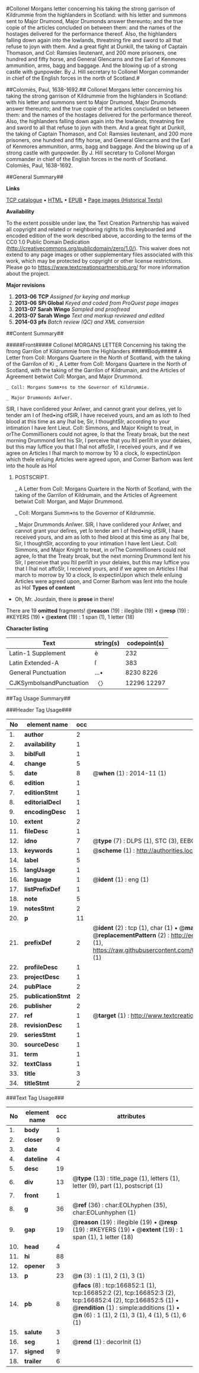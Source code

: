 #Collonel Morgans letter concerning his taking the strong garrison of Kildrummie from the highlanders in Scotland: with his letter and summons sent to Major Drumond, Major Drumonds answer thereunto; and the true copie of the articles concluded on between them: and the names of the hostages delivered for the performance thereof. Also, the highlanders falling down again into the lowlands, threatning fire and sword to all that refuse to joyn with them. And a great fight at Dunkill, the taking of Captain Thomason, and Col: Ramsies lieutenant, and 200 more prisoners, one hundred and fifty horse, and General Glencarns and the Earl of Kenmores ammunition, arms, bagg and baggage. And the blowing up of a strong castle with gunpowder. By J. Hill secretary to Collonel Morgan commander in chief of the English forces in the north of Scotland.#

##Colomiès, Paul, 1638-1692.##
Collonel Morgans letter concerning his taking the strong garrison of Kildrummie from the highlanders in Scotland: with his letter and summons sent to Major Drumond, Major Drumonds answer thereunto; and the true copie of the articles concluded on between them: and the names of the hostages delivered for the performance thereof. Also, the highlanders falling down again into the lowlands, threatning fire and sword to all that refuse to joyn with them. And a great fight at Dunkill, the taking of Captain Thomason, and Col: Ramsies lieutenant, and 200 more prisoners, one hundred and fifty horse, and General Glencarns and the Earl of Kenmores ammunition, arms, bagg and baggage. And the blowing up of a strong castle with gunpowder. By J. Hill secretary to Collonel Morgan commander in chief of the English forces in the north of Scotland.
Colomiès, Paul, 1638-1692.

##General Summary##

**Links**

[TCP catalogue](http://www.ota.ox.ac.uk/tcp/)  • 
[HTML](http://tei.it.ox.ac.uk/tcp/Texts-HTML/free/A80/A80188.html)  • 
[EPUB](http://tei.it.ox.ac.uk/tcp/Texts-EPUB/free/A80/A80188.epub) • 
[Page images (Historical Texts)](https://historicaltexts.jisc.ac.uk/eebo-99865961e)

**Availability**

To the extent possible under law, the Text Creation Partnership has waived all copyright and related or neighboring rights to this keyboarded and encoded edition of the work described above, according to the terms of the CC0 1.0 Public Domain Dedication (http://creativecommons.org/publicdomain/zero/1.0/). This waiver does not extend to any page images or other supplementary files associated with this work, which may be protected by copyright or other license restrictions. Please go to https://www.textcreationpartnership.org/ for more information about the project.

**Major revisions**

1. __2013-06__ __TCP__ *Assigned for keying and markup*
1. __2013-06__ __SPi Global__ *Keyed and coded from ProQuest page images*
1. __2013-07__ __Sarah Wingo__ *Sampled and proofread*
1. __2013-07__ __Sarah Wingo__ *Text and markup reviewed and edited*
1. __2014-03__ __pfs__ *Batch review (QC) and XML conversion*

##Content Summary##

#####Front#####
Collonel MORGANS LETTER Concerning his taking the ſtrong Garriſon of Kildrummie from the Highlanders
#####Body#####
A Letter from Coll: Morgans Quartere in the North of Scotland, with the taking of the Garriſon of Ki
    _ A Letter from Coll: Morgans Quartere in the North of Scotland, with the taking of the Garriſon of Kildrumain, and the Articles of Agreement betwixt Coll: Morgan, and Major Drummond.

    _ Coll: Morgans Summ•ns to the Governor of Kildrummie.

    _ Major Drummonds Anſwer.
SIR, I have conſidered your Anſwer, and cannot grant your deſires, yet ſo tender am I of ſhed•ing ofSIR, I have received yours, and am as loth to ſhed blood at this time as any ſhal be, Sir, I thoughtSIr, according to your intimation I have ſent Lieut. Coll: Simmons, and Major Knight to treat, in orThe Commiſſioners could not agree, ſo that the Treaty broak, but the next morning Drummond ſent his SIr, I perceive that you ſtil perſiſt in your delaies, but this may ſuffice you that I ſhal not affoSIr, I received yours, and if we agree on Articles I ſhal march to morrow by 10 a clock, ſo expectinUpon which theſe enſuing Articles were agreed upon, and Corner Barhom was ſent into the houſe as Hoſ
1. POSTSCRIPT.

    _ A Letter from Coll: Morgans Quartere in the North of Scotland, with the taking of the Garriſon of Kildrumain, and the Articles of Agreement betwixt Coll: Morgan, and Major Drummond.

    _ Coll: Morgans Summ•ns to the Governor of Kildrummie.

    _ Major Drummonds Anſwer.
SIR, I have conſidered your Anſwer, and cannot grant your deſires, yet ſo tender am I of ſhed•ing ofSIR, I have received yours, and am as loth to ſhed blood at this time as any ſhal be, Sir, I thoughtSIr, according to your intimation I have ſent Lieut. Coll: Simmons, and Major Knight to treat, in orThe Commiſſioners could not agree, ſo that the Treaty broak, but the next morning Drummond ſent his SIr, I perceive that you ſtil perſiſt in your delaies, but this may ſuffice you that I ſhal not affoSIr, I received yours, and if we agree on Articles I ſhal march to morrow by 10 a clock, ſo expectinUpon which theſe enſuing Articles were agreed upon, and Corner Barhom was ſent into the houſe as Hoſ
**Types of content**

  * Oh, Mr. Jourdain, there is **prose** in there!

There are 19 **omitted** fragments! 
 @__reason__ (19) : illegible (19)  •  @__resp__ (19) : #KEYERS (19)  •  @__extent__ (19) : 1 span (1), 1 letter (18)

**Character listing**


|Text|string(s)|codepoint(s)|
|---|---|---|
|Latin-1 Supplement|è|232|
|Latin Extended-A|ſ|383|
|General Punctuation|…•|8230 8226|
|CJKSymbolsandPunctuation|〈〉|12296 12297|

##Tag Usage Summary##

###Header Tag Usage###

|No|element name|occ|attributes|
|---|---|---|---|
|1.|__author__|2||
|2.|__availability__|1||
|3.|__biblFull__|1||
|4.|__change__|5||
|5.|__date__|8| @__when__ (1) : 2014-11 (1)|
|6.|__edition__|1||
|7.|__editionStmt__|1||
|8.|__editorialDecl__|1||
|9.|__encodingDesc__|1||
|10.|__extent__|2||
|11.|__fileDesc__|1||
|12.|__idno__|7| @__type__ (7) : DLPS (1), STC (3), EEBO-CITATION (1), PROQUEST (1), VID (1)|
|13.|__keywords__|1| @__scheme__ (1) : http://authorities.loc.gov/ (1)|
|14.|__label__|5||
|15.|__langUsage__|1||
|16.|__language__|1| @__ident__ (1) : eng (1)|
|17.|__listPrefixDef__|1||
|18.|__note__|5||
|19.|__notesStmt__|2||
|20.|__p__|11||
|21.|__prefixDef__|2| @__ident__ (2) : tcp (1), char (1)  •  @__matchPattern__ (2) : ([0-9\-]+):([0-9IVX]+) (1), (.+) (1)  •  @__replacementPattern__ (2) : http://eebo.chadwyck.com/downloadtiff?vid=$1&page=$2 (1), https://raw.githubusercontent.com/textcreationpartnership/Texts/master/tcpchars.xml#$1 (1)|
|22.|__profileDesc__|1||
|23.|__projectDesc__|1||
|24.|__pubPlace__|2||
|25.|__publicationStmt__|2||
|26.|__publisher__|2||
|27.|__ref__|1| @__target__ (1) : http://www.textcreationpartnership.org/docs/. (1)|
|28.|__revisionDesc__|1||
|29.|__seriesStmt__|1||
|30.|__sourceDesc__|1||
|31.|__term__|1||
|32.|__textClass__|1||
|33.|__title__|3||
|34.|__titleStmt__|2||


###Text Tag Usage###

|No|element name|occ|attributes|
|---|---|---|---|
|1.|__body__|1||
|2.|__closer__|9||
|3.|__date__|4||
|4.|__dateline__|4||
|5.|__desc__|19||
|6.|__div__|13| @__type__ (13) : title_page (1), letters (1), letter (9), part (1), postscript (1)|
|7.|__front__|1||
|8.|__g__|36| @__ref__ (36) : char:EOLhyphen (35), char:EOLunhyphen (1)|
|9.|__gap__|19| @__reason__ (19) : illegible (19)  •  @__resp__ (19) : #KEYERS (19)  •  @__extent__ (19) : 1 span (1), 1 letter (18)|
|10.|__head__|4||
|11.|__hi__|88||
|12.|__opener__|3||
|13.|__p__|23| @__n__ (3) : 1 (1), 2 (1), 3 (1)|
|14.|__pb__|8| @__facs__ (8) : tcp:166852:1 (1), tcp:166852:2 (2), tcp:166852:3 (2), tcp:166852:4 (2), tcp:166852:5 (1)  •  @__rendition__ (1) : simple:additions (1)  •  @__n__ (6) : 1 (1), 2 (1), 3 (1), 4 (1), 5 (1), 6 (1)|
|15.|__salute__|3||
|16.|__seg__|1| @__rend__ (1) : decorInit (1)|
|17.|__signed__|9||
|18.|__trailer__|6||
